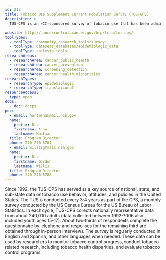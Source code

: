 ```yaml
---
id: 213
title: Tobacco Use Supplement Current Population Survey (TUS-CPS)
description: >
  TUS-CPS is an NCI-sponsored survey of tobacco use that has been administered every 3-4 years as part of the US Census Bureau’s Current Population Survey.
  
website: http://cancercontrol.cancer.gov/brp/tcrb/tus-cps/
toolTypes:
  - toolType: community_research_tools/survey
  - toolType: datasets_databases/epidemiologic_data
  - toolType: analysis_tools
researchAreas:
  - researchArea: cancer_public_health
  - researchArea: cancer_prevention
  - researchArea: screening_detection
  - researchArea: cancer_health_disparities
researchTypes:
  - researchType: epidemiologic
  - researchType: translational
resourceAccess:
  type: open
docs:
  - doc: dccps
poc:
  - email: hartmana@mail.nih.gov
  name:
    prefix: Dr.
    firstname: Anne
    lastname: Hartman
  title: Program Director
  phone: 240-276-6704
  - email: willisg@mail.nih.gov
  name:
    prefix: Dr.
    firstname: Gordon
    lastname: Willis
  title: Program Director
  phone: 240-276-6788
---
```

Since 1992, the TUS-CPS has served as a key source of national, state, and sub-state data on tobacco use behavior, attitudes, and policies in the United States. The TUS is conducted every 3-4 years as part of the CPS, a monthly survey conducted by the US Census Bureau for the US Bureau of Labor Statistics. In each cycle, TUS-CPS collects nationally representative data from about 240,000 adults (data collected between 1992-2006 also included youth ages 15-17). About two-thirds of respondents complete the questionnaire by telephone and responses for the remaining third are obtained through in-person interviews. The survey is regularly conducted in English and Spanish, and other languages when needed. These data can be used by researchers to monitor tobacco control progress, conduct tobacco-related research, including tobacco health disparities, and evaluate tobacco control programs.